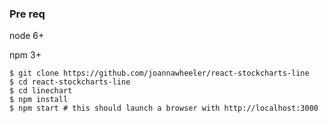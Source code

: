 ### Pre req
node 6+

npm 3+

```
$ git clone https://github.com/joannawheeler/react-stockcharts-line
$ cd react-stockcharts-line
$ cd linechart
$ npm install
$ npm start # this should launch a browser with http://localhost:3000
```
